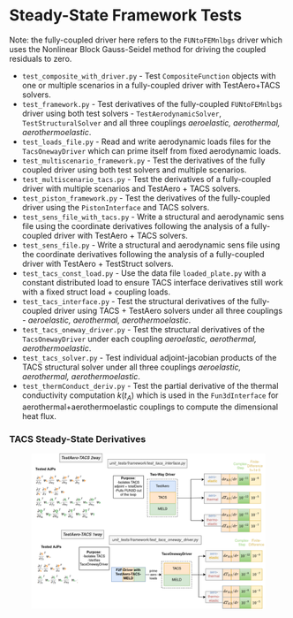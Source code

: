 # Steady-State Framework Tests #

Note: the fully-coupled driver here refers to the `FUNtoFEMnlbgs` driver which uses the Nonlinear Block Gauss-Seidel method for driving the coupled residuals to zero.

* `test_composite_with_driver.py` - Test `CompositeFunction` objects with one or multiple scenarios in a fully-coupled driver with TestAero+TACS solvers.
* `test_framework.py` - Test derivatives of the fully-coupled `FUNtoFEMnlbgs` driver using both test solvers - `TestAerodynamicSolver`, `TestStructuralSolver` and all three couplings <i>aeroelastic, aerothermal, aerothermoelastic</i>.
* `test_loads_file.py` - Read and write aerodynamic loads files for the `TacsOnewayDriver` which can prime itself from fixed aerodynamic loads.
* `test_multiscenario_framework.py` - Test the derivatives of the fully coupled driver using both test solvers and multiple scenarios.
* `test_multiscenario_tacs.py` - Test the derivatives of a fully-coupled driver with multiple scenarios and TestAero + TACS solvers.
* `test_piston_framework.py` - Test the derivatives of the fully-coupled driver using the `PistonInterface` and TACS solvers.
* `test_sens_file_with_tacs.py` - Write a structural and aerodynamic sens file using the coordinate derivatives following the analysis of a fully-coupled driver with TestAero + TACS solvers.
* `test_sens_file.py` - Write a structural and aerodynamic sens file using the coordinate derivatives following the analysis of a fully-coupled driver with TestAero + TestStruct solvers.
* `test_tacs_const_load.py` - Use the data file `loaded_plate.py` with a constant distributed load to ensure TACS interface derivatives still work with a fixed struct load + coupling loads.
* `test_tacs_interface.py` - Test the structural derivatives of the fully-coupled driver using TACS + TestAero solvers under all three couplings - <i>aeroelastic, aerothermal, aerothermoelastic</i>.
* `test_tacs_oneway_driver.py` - Test the structural derivatives of the `TacsOnewayDriver` under each coupling <i>aeroelastic, aerothermal, aerothermoelastic</i>.
* `test_tacs_solver.py` - Test individual adjoint-jacobian products of the TACS structural solver under all three couplings <i>aeroelastic, aerothermal, aerothermoelastic</i>.
* `test_thermConduct_deriv.py` - Test the partial derivative of the thermal conductivity computation $k(t_A)$ which is used in the `Fun3dInterface` for aerothermal+aerothermoelastic couplings to compute the dimensional heat flux.

### TACS Steady-State Derivatives ###
<figure class="image">
  <img src="images/tacs_discipline_tests.drawio.png" width=\linewidth/>
</figure>